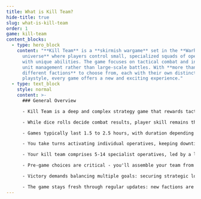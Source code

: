 ```yaml
---
title: What is Kill Team?
hide-title: true
slug: what-is-kill-team
order: 1
game: kill-team
content_blocks:
  - type: hero_block
    content: "**Kill Team** is a **skirmish wargame** set in the **Warhammer 40,000
      universe** where players control small, specialized squads of operatives
      with unique abilities. The game focuses on tactical combat and individual
      unit management rather than large-scale battles. With **more than 30
      different factions** to choose from, each with their own distinct
      playstyle, every game offers a new and exciting experience."
  - type: text_block
    style: normal
    content: >-
      ### General Overview

      - Kill Team is a deep and complex strategy game that rewards tactical planning, clever use of terrain, and outsmarting your opponent. Every decision you make shapes the battle's outcome.

      - While dice rolls decide combat results, player skill remains the key to victory. Success hinges on smart risk management, prioritizing objectives, and adapting your strategy to the shifting game state.

      - Games typically last 1.5 to 2.5 hours, with duration depending on your experience with the game and your knowledge of your team's rules and abilities.

      - You take turns activating individual operatives, keeping downtime short and the action flowing.

      - Your kill team comprises 5-14 specialist operatives, led by a leader unit. Each operative brings unique abilities and roles, while your faction offers distinct tactical edges through special abilities (ploys) and equipment options.

      - Pre-game choices are critical - you'll assemble your team from a faction roster, choosing operatives, weapon loadouts, and equipment based on your opponent's faction, mission objectives, and battlefield terrain.

      - Victory demands balancing multiple goals: securing strategic locations, completing your secret mission, and eliminating enemy operatives—all while thwarting your opponent's plans.

      - The game stays fresh through regular updates: new factions are introduced periodically, and quarterly balance adjustments ensure competitive fairness across all teams.
---
```

